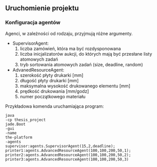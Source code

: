 ## Uruchomienie projektu
### Konfiguracja agentów
Agenci, w zależności od rodzaju, przyjmują różne argumenty.
- SupervisorAgent:
  1. liczba zamówień, która ma być rozdysponowana
  2. liczba inicjalizatorów aukcji, do których mają być przesłane listy atomowych zadań
  3. tryb sortowania atomowych zadań (size, deadline, random)
- AdvanedResourceAgent:
  1. szerokość płyty drukarki [mm]
  2. długość płyty drukarki [mm]
  3. maksymalna wysokość drukowanego elementu [mm]
  4. prędkość drukowania [mm/godz]
  5. numer początkowego materiału

Przykładowa komenda uruchamiająca program:
```
java
-cp thesis_project
jade.Boot
-gui
-name
the-platform
-agents
supervisor:agents.SupervisorAgent(15,2,deadline);
printer1:agents.AdvancedResourceAgent(100,100,200,50,1);
printer2:agents.AdvancedResourceAgent(100,100,200,50,2);
printer3:agents.AdvancedResourceAgent(100,100,200,50,3)
```

